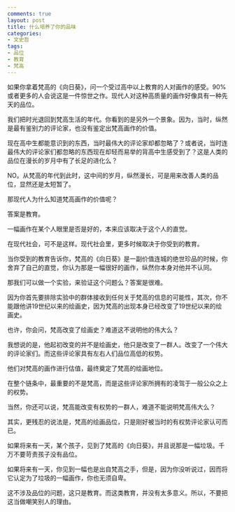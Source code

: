 ```yaml
---
comments: true
layout: post
title: 什么培养了你的品味
categories:
- 文史哲
tags:
- 品位
- 教育
- 梵高
---
```


如果你拿着梵高的《向日葵》，问一个受过高中以上教育的人对画作的感受。90%或者更多的人会说这是一件惊世之作。现代人对这种高质量的画作好像具有一种先天的品位。

我们把时光退回到梵高生活的年代。你看到的是另外一个景象。因为，当时，纵然是最有鉴别力的评论家，也没有鉴定出梵高画作的价值。

现在高中生都能意识到的东西，当时最伟大的评论家却都忽略了？或者说，当时连最伟大的评论家们都忽略的东西现在却轻而易举的背高中生感受到了？这是人类的品位在漫长的岁月中有了长足的进化么？

NO。从梵高的年代到此时，这中间的岁月，纵然漫长，可是用来改善人类的品位，显然还是太短暂了。

那现代人为什么知道梵高画作的价值呢？

答案是教育。

一幅画作在某个人眼里是否是好的，本来应该取决于这个人的直觉。

在现代社会，可不是这样。现代社会里，更多时候取决于你受到的教育。

当你受到的教育告诉你，梵高的《向日葵》是一副价值连城的绝世珍品的时候，你舍弃了自己的直觉，你认为那是一幅很好的画作，纵然你本身对他并不认同。

那我们可以做一个实验，来验证这个问题么？答案是很难。

因为你首先要排除实验中的群体接收到任何关于梵高的信息的可能性，其次，你不能跟他讲19世纪以来的绘画史，因为梵高的出现本身已经改变了19世纪以来的绘画史。

也许，你会问，梵高改变了绘画史？难道这不说明他的伟大么？

我想说的是，他起初改变的并不是绘画史，他只是改变了一群人。改变了一个伟大的评论家们。而这些评论家具有左右人们品位高低的权势。

他们对梵高的画作进行估值，最终奠定了梵高的绘画地位。

在整个链条中，最重要的不是梵高，而是这些评论家所拥有的凌驾于一般公众之上的权势。

当然，你还可以说，梵高能改变有权势的一群人，难道不能说明梵高伟大么？

其实，更残忍的说法是，梵高的绘画品位，只是刚好被当时的有权势评论家认可而已。

如果将来有一天，某个孩子，见到了梵高的《向日葵》，并且说那是一幅垃圾。千万不要苛责孩子没有品位。

如果将来有一天，你见到一幅也是出自梵高之手，但是，因为你没听说过，因而将它认定为了垃圾的一幅画作，你也无须自卑。

这不涉及品位的问题，这只是教育。而这类教育，并没有太多意义。所以，不要把这当做嘲笑别人的理由。

 


